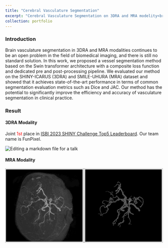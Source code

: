 ```yaml
---
title: "Cerebral Vasculature Segmentation"
excerpt: "Cerebral Vasculature Segmentation on 3DRA and MRA modelity<br/><img src='/images/MRA.gif'>"
collection: portfolio
---
```


### Introduction

Brain vasculature segmentation in 3DRA and MRA modalities continues to be an open problem in the field of biomedical imaging, and there is still no standard solution. In this work, we proposed a vessel segmentation method based on the Swin transformer architecture with a composite loss function and dedicated pre and post-processing pipeline. We evaluated our method on the SHINY-ICARUS (3DRA) and SMILE-UHURA (MRA) dataset and showed that it achieves state-of-the-art performance in terms of common segmentation evaluation metrics such as Dice and JAC. Our method has the potential to significantly improve the efficiency and accuracy of vasculature segmentation in clinical practice.

### Result

#### 3DRA Modality 

Joint <span style="color: red;">1st</span> place in [ISBI 2023 SHINY Challenge Top5 Leaderboard](https://www.synapse.org/#!Synapse:syn45774070/wiki/621710). Our team name is FunPixel.

![Editing a markdown file for a talk](/images/gif_shiny-icarus.gif)

#### MRA Modality

![Editing a markdown file for a talk](/images/MRA.gif)


